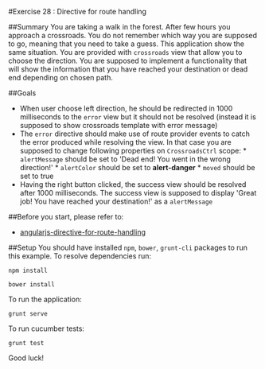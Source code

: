 #Exercise 28 : Directive for route handling

##Summary
You are taking a walk in the forest. After few hours you approach a crossroads. You do not remember which way you are supposed to go, meaning that
you need to take a guess. This application show the same situation. You are provided with `crossroads` view that allow you to choose the direction.
You are supposed to implement a functionality that will show the information that you have reached your destination or dead end depending on
chosen path.

##Goals
* When user choose left direction, he should be redirected in 1000 milliseconds to the `error` view but it should not be resolved (instead it is supposed
  to show crossroads template with error message)
* The `error` directive should make use of route provider events to catch the error produced while resolving the view. In that case you are supposed to
  change following properties on `CrossroadsCtrl` scope:
        * `alertMessage` should be set to 'Dead end! You went in the wrong direction!'
        * `alertColor` should be set to **alert-danger**
        * `moved` should be set to true
* Having the right button clicked, the success view should be resolved after 1000 milliseconds. The success view is supposed to display
  'Great job! You have reached your destination!' as a `alertMessage`

##Before you start, please refer to:
* [angularjs-directive-for-route-handling](https://egghead.io/lessons/angularjs-directive-for-route-handling)


##Setup
 You should have installed `npm`, `bower`, `grunt-cli`  packages to run this example. To resolve dependencies run:

```
npm install
```

```
bower install
```

To run the application:

```
grunt serve
```

To run cucumber tests:

```
grunt test
```


Good luck!
